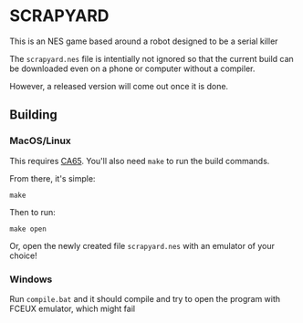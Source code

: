 
# SCRAPYARD

This is an NES game based around a robot designed to be a serial killer

The `scrapyard.nes` file is intentially not ignored so that the current build can be downloaded even on a phone or computer without a compiler.

However, a released version will come out once it is done.

## Building

### MacOS/Linux

This requires [CA65](https://wiki.nesdev.com/w/index.php/Installing_CC65). You'll also need `make` to run the build commands.

From there, it's simple:

`make`

Then to run:

`make open`

Or, open the newly created file `scrapyard.nes` with an emulator of your choice!


### Windows

Run `compile.bat` and it should compile and try to open the program with FCEUX emulator, which might fail


